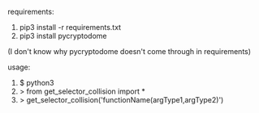 requirements:

1. pip3 install -r requirements.txt
2. pip3 install pycryptodome

(I don't know why pycryptodome doesn't come through in requirements)

usage:

1. $ python3
2. \> from get_selector_collision import *
3. \> get_selector_collision('functionName(argType1,argType2)')
